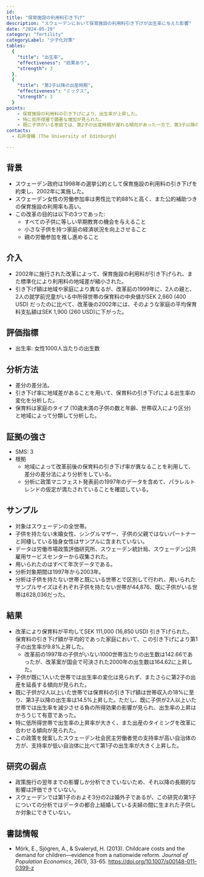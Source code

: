 ```yaml
---
id:
title: "保育施設の利用料引き下げ"
description: "スウェーデンにおいて保育施設の利用料引き下げが出生率に与えた影響"
date: "2024-05-19"
category: "fertility"
categoryLabel: "少子化対策"
tables:
  {
    "title": "出生率",
    "effectiveness": "効果あり",
    "strength": 3
  },
  {
    "title": "第2子以降の出産時期",
    "effectiveness": "ミックス",
    "strength": 3
  }
points:
    - 保育施設の利用料の引き下げにより、出生率が上昇した。
    - 特に低所得層で顕著な増加が見られた。
    - 既に子供がいる家庭では、第2子の出産時期が遅れる傾向があった一方で、第3子以降の出産時期への影響は見られなかった。
contacts:
  - 石井俊輔 (The University of Edinburgh)

---
```


## 背景
- スウェーデン政府は1998年の選挙公約として保育施設の利用料の引き下げを約束し、2002年に実施した。
- スウェーデン女性の労働参加率は男性比で約88%と高く、また公的補助つきの保育施設の利用率も高い。
- この改革の目的は以下の3つであった:
  - すべての子供に等しい早期教育の機会を与えること
  - 小さな子供を持つ家庭の経済状況を向上させること
  - 親の労働参加を推し進めること

## 介入
- 2002年に施行された改革によって、保育施設の利用料が引き下げられ、また標準化により利用料の地域差が縮小された。
- 引き下げ額は地域や家庭により異なるが、改革前の1999年に、2人の親と、2人の就学前児童がいる中所得世帯の保育料の中央値がSEK 2,660 (400 USD) だったのに比べて、改革後の2002年には、そのような家庭の平均保育料支払額はSEK 1,900 (260 USD)に下がった。

## 評価指標
- 出生率: 女性1000人当たりの出生数

## 分析方法
- 差分の差分法。
- 引き下げ率に地域差があることを用いて、保育料の引き下げによる出生率の変化を分析した。
- 保育料は家庭のタイプ (10歳未満の子供の数と年齢、世帯収入により区分) と地域によって分類して分析した。

## 証拠の強さ
- SMS: 3
- 根拠
  - 地域によって改革前後の保育料の引き下げ率が異なることを利用して、差分の差分法により分析をしている。
  - 分析に政策マニフェスト発表前の1997年のデータを含めて、パラレルトレンドの仮定が満たされていることを確認している。

## サンプル
- 対象はスウェーデンの全世帯。
- 子供を持たない未婚女性、シングルマザー、子供の父親ではないパートナーと同棲している独身女性はサンプルに含まれていない。
- データは労働市場政策評価研究所、スウェーデン統計局、スウェーデン公共雇用サービスセンターから収集された。
- 用いられたのはすべて年次データである。
- 分析対象期間は1997年から2003年。
- 分析は子供を持たない世帯と既にいる世帯とで区別して行われ、用いられたサンプルサイズはそれぞれ子供を持たない世帯が44,876、既に子供がいる世帯は628,036だった。

## 結果
- 改革により保育料が平均してSEK 111,000 (16,850 USD) 引き下げられた。保育料の引き下げ額が平均的であった家庭において、この引き下げにより第1子の出生率が9.8%上昇した。
  - 改革前の1997年の子供がいない1000世帯当たりの出生数は142.66であったが、改革案が国会で可決された2000年の出生数は164.62に上昇した。
- 子供が既に1人いた世帯では出生率の変化は見られず、またさらに第2子の出産を延長する傾向が見られた。
- 既に子供が2人以上いた世帯では保育料の引き下げ額は世帯収入の18%に至り、第3子以降の出生率は14.5%上昇した。ただし、既に子供が2人以上いた世帯では出生率を減少させる負の所得効果の影響が見られ、出生率の上昇はかろうじて有意であった。
- 特に低所得世帯で出生率の上昇率が大きく、また出産のタイミングを改革に合わせる傾向が見られた。
- この政策を発案したスウェーデン社会民主労働者党の支持率が高い自治体の方が、支持率が低い自治体に比べて第1子の出生率が大きく上昇した。

## 研究の弱点
- 政策施行の翌年までの影響しか分析できていないため、それ以降の長期的な影響は評価できていない。
- スウェーデンでは第1子のおよそ3分の2は婚外子であるが、この研究の第1子についての分析ではデータの都合上結婚している夫婦の間に生まれた子供しか対象にできていない。

## 書誌情報
- Mörk, E., Sjögren, A., & Svaleryd, H. (2013). Childcare costs and the demand for children—evidence from a nationwide reform. *Journal of Population Economics*, 26(1), 33-65. https://doi.org/10.1007/s00148-011-0399-z
